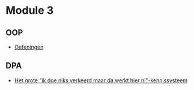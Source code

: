 # Module 3
## OOP
- [Oefeningen](vakken/oop/algemeen.md)
## DPA
- [Het grote "ik doe niks verkeerd maar da werkt hier ni"-kennissysteem](vakken/dpa/algemeen.md)
